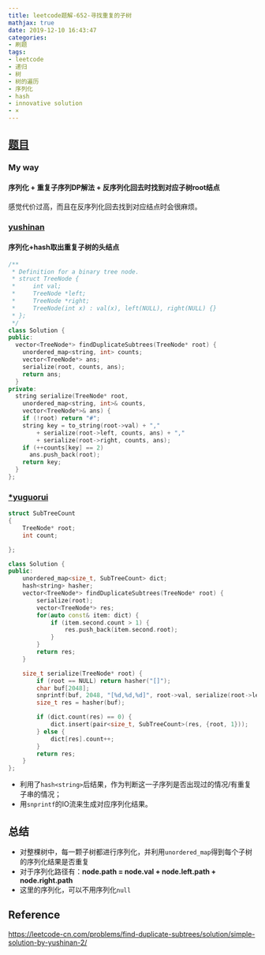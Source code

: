 ```yaml
---
title: leetcode题解-652-寻找重复的子树
mathjax: true
date: 2019-12-10 16:43:47
categories:
- 刷题
tags: 
- leetcode
- 递归
- 树
- 树的遍历
- 序列化
- hash
- innovative solution
- ×
---
```




## [题目](https://leetcode-cn.com/problems/find-duplicate-subtrees/)

### My way

#### 序列化 + 重复子序列DP解法 + 反序列化回去时找到对应子树root结点

感觉代价过高，而且在反序列化回去找到对应结点时会很麻烦。



### [yushinan](https://leetcode-cn.com/problems/find-duplicate-subtrees/solution/simple-solution-by-yushinan-2/)

#### 序列化+hash取出重复子树的头结点

```C++
/**
 * Definition for a binary tree node.
 * struct TreeNode {
 *     int val;
 *     TreeNode *left;
 *     TreeNode *right;
 *     TreeNode(int x) : val(x), left(NULL), right(NULL) {}
 * };
 */
class Solution {
public:
  vector<TreeNode*> findDuplicateSubtrees(TreeNode* root) {
    unordered_map<string, int> counts;
    vector<TreeNode*> ans;
    serialize(root, counts, ans);
    return ans;
  }
private:
  string serialize(TreeNode* root, 
    unordered_map<string, int>& counts,
    vector<TreeNode*>& ans) {
    if (!root) return "#";
    string key = to_string(root->val) + "," 
        + serialize(root->left, counts, ans) + "," 
        + serialize(root->right, counts, ans);
    if (++counts[key] == 2)
      ans.push_back(root);
    return key;
  }
};
```



### [*yuguorui](https://leetcode-cn.com/problems/find-duplicate-subtrees/solution/c-xu-lie-hua-jie-fa-by-yuguorui/)

```C++
struct SubTreeCount
{
	TreeNode* root;
	int count;

};

class Solution {
public:
	unordered_map<size_t, SubTreeCount> dict;
	hash<string> hasher;
	vector<TreeNode*> findDuplicateSubtrees(TreeNode* root) {
		serialize(root);
		vector<TreeNode*> res;
		for(auto const& item: dict) {
			if (item.second.count > 1) {
				res.push_back(item.second.root);
			}
		}
		return res;
	}

	size_t serialize(TreeNode* root) {
		if (root == NULL) return hasher("[]");
		char buf[2048];
		snprintf(buf, 2048, "[%d,%d,%d]", root->val, serialize(root->left), serialize(root->right));
		size_t res = hasher(buf);

		if (dict.count(res) == 0) {
			dict.insert(pair<size_t, SubTreeCount>(res, {root, 1}));
		} else {
			dict[res].count++;
		}
		return res;
	}
};
```

- 利用了`hash<string>`后结果，作为判断这一子序列是否出现过的情况/有重复子串的情况；
- 用`snprintf`的IO流来生成对应序列化结果。



## 总结

- 对整棵树中，每一颗子树都进行序列化，并利用`unordered_map`得到每个子树的序列化结果是否重复
- 对于序列化路径有：**node.path = node.val + node.left.path + node.right.path**
- 这里的序列化，可以不用序列化`null`

## Reference

https://leetcode-cn.com/problems/find-duplicate-subtrees/solution/simple-solution-by-yushinan-2/